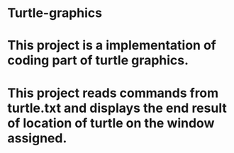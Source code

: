 # Turtle-graphics
# This project is a implementation of coding part of turtle graphics.
# This project reads commands from turtle.txt and displays the end result of location of turtle on the window assigned.
